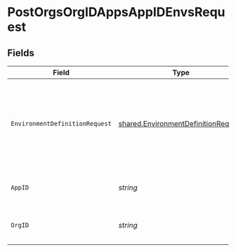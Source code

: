 # PostOrgsOrgIDAppsAppIDEnvsRequest


## Fields

| Field                                                                                      | Type                                                                                       | Required                                                                                   | Description                                                                                |
| ------------------------------------------------------------------------------------------ | ------------------------------------------------------------------------------------------ | ------------------------------------------------------------------------------------------ | ------------------------------------------------------------------------------------------ |
| `EnvironmentDefinitionRequest`                                                             | [shared.EnvironmentDefinitionRequest](../../models/shared/environmentdefinitionrequest.md) | :heavy_check_mark:                                                                         | The ID, Name, Type, and Deployment the Environment will be derived from.<br/><br/>         |
| `AppID`                                                                                    | *string*                                                                                   | :heavy_check_mark:                                                                         | The Application ID.<br/><br/>                                                              |
| `OrgID`                                                                                    | *string*                                                                                   | :heavy_check_mark:                                                                         | The Organization ID.<br/><br/>                                                             |